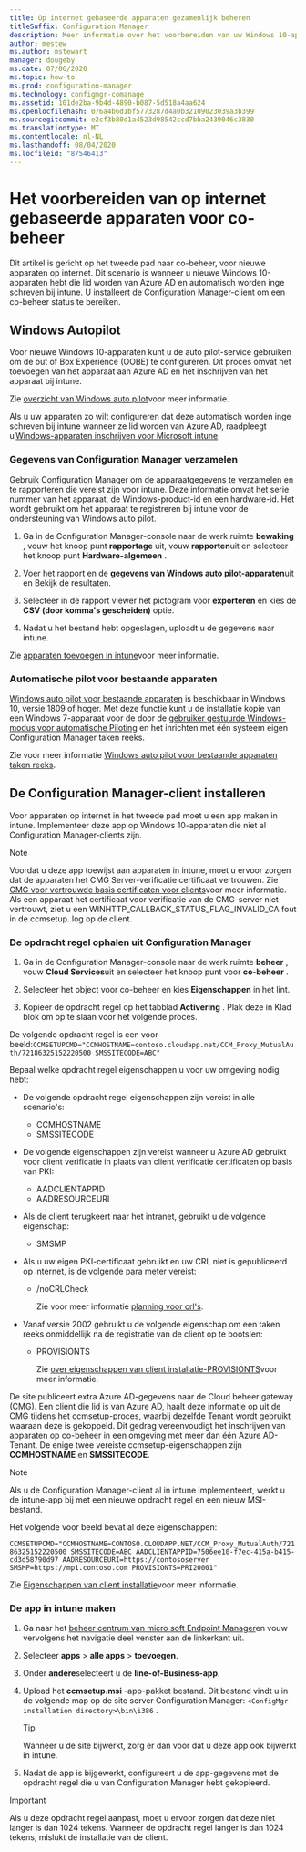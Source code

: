 ```yaml
---
title: Op internet gebaseerde apparaten gezamenlijk beheren
titleSuffix: Configuration Manager
description: Meer informatie over het voorbereiden van uw Windows 10-apparaten op internet voor co-beheer.
author: mestew
ms.author: mstewart
manager: dougeby
ms.date: 07/06/2020
ms.topic: how-to
ms.prod: configuration-manager
ms.technology: configmgr-comanage
ms.assetid: 101de2ba-9b4d-4890-b087-5d518a4aa624
ms.openlocfilehash: 076a4b6d1bf5773287d4a0b32109023039a3b399
ms.sourcegitcommit: e2cf3b80d1a4523d98542ccd7bba2439046c3830
ms.translationtype: MT
ms.contentlocale: nl-NL
ms.lasthandoff: 08/04/2020
ms.locfileid: "87546413"
---
```

# <a name="how-to-prepare-internet-based-devices-for-co-management"></a>Het voorbereiden van op internet gebaseerde apparaten voor co-beheer

Dit artikel is gericht op het tweede pad naar co-beheer, voor nieuwe apparaten op internet. Dit scenario is wanneer u nieuwe Windows 10-apparaten hebt die lid worden van Azure AD en automatisch worden inge schreven bij intune. U installeert de Configuration Manager-client om een co-beheer status te bereiken.  

## <a name="windows-autopilot"></a>Windows Autopilot

Voor nieuwe Windows 10-apparaten kunt u de auto pilot-service gebruiken om de out of Box Experience (OOBE) te configureren. Dit proces omvat het toevoegen van het apparaat aan Azure AD en het inschrijven van het apparaat bij intune.  

Zie [overzicht van Windows auto pilot](../../autopilot/windows-autopilot.md)voor meer informatie.

Als u uw apparaten zo wilt configureren dat deze automatisch worden inge schreven bij intune wanneer ze lid worden van Azure AD, raadpleegt u [Windows-apparaten inschrijven voor Microsoft intune](https://docs.microsoft.com/intune/windows-enroll).  

### <a name="gather-information-from-configuration-manager"></a>Gegevens van Configuration Manager verzamelen

Gebruik Configuration Manager om de apparaatgegevens te verzamelen en te rapporteren die vereist zijn voor intune. Deze informatie omvat het serie nummer van het apparaat, de Windows-product-id en een hardware-id. Het wordt gebruikt om het apparaat te registreren bij intune voor de ondersteuning van Windows auto pilot.

1. Ga in de Configuration Manager-console naar de werk ruimte **bewaking** , vouw het knoop punt **rapportage** uit, vouw **rapporten**uit en selecteer het knoop punt **Hardware-algemeen** .  

2. Voer het rapport en de **gegevens van Windows auto pilot-apparaten**uit en Bekijk de resultaten.  

3. Selecteer in de rapport viewer het pictogram voor **exporteren** en kies de **CSV (door komma's gescheiden)** optie.  

4. Nadat u het bestand hebt opgeslagen, uploadt u de gegevens naar intune.  

Zie [apparaten toevoegen in intune](https://docs.microsoft.com/intune/enrollment-autopilot#add-devices)voor meer informatie.

### <a name="autopilot-for-existing-devices"></a>Automatische pilot voor bestaande apparaten
<!--1358333-->

[Windows auto pilot voor bestaande apparaten](https://techcommunity.microsoft.com/t5/Windows-IT-Pro-Blog/New-Windows-Autopilot-capabilities-and-expanded-partner-support/ba-p/260430) is beschikbaar in Windows 10, versie 1809 of hoger. Met deze functie kunt u de installatie kopie van een Windows 7-apparaat voor de door de [gebruiker gestuurde Windows-modus voor automatische Piloting](../../autopilot/user-driven.md) en het inrichten met één systeem eigen Configuration Manager taken reeks.

Zie voor meer informatie [Windows auto pilot voor bestaande apparaten taken reeks](../../autopilot/existing-devices.md).

## <a name="install-the-configuration-manager-client"></a>De Configuration Manager-client installeren

Voor apparaten op internet in het tweede pad moet u een app maken in intune. Implementeer deze app op Windows 10-apparaten die niet al Configuration Manager-clients zijn.

> [!NOTE]
> Voordat u deze app toewijst aan apparaten in intune, moet u ervoor zorgen dat de apparaten het CMG Server-verificatie certificaat vertrouwen. Zie [CMG voor vertrouwde basis certificaten voor clients](../core/clients/manage/cmg/certificates-for-cloud-management-gateway.md#bkmk_cmgroot)voor meer informatie. Als een apparaat het certificaat voor verificatie van de CMG-server niet vertrouwt, ziet u een WINHTTP_CALLBACK_STATUS_FLAG_INVALID_CA fout in de ccmsetup. log op de client.

### <a name="get-the-command-line-from-configuration-manager"></a>De opdracht regel ophalen uit Configuration Manager

1. Ga in de Configuration Manager-console naar de werk ruimte **beheer** , vouw **Cloud Services**uit en selecteer het knoop punt voor **co-beheer** .  

2. Selecteer het object voor co-beheer en kies **Eigenschappen** in het lint.  

3. Kopieer de opdracht regel op het tabblad **Activering** . Plak deze in Klad blok om op te slaan voor het volgende proces.  

De volgende opdracht regel is een voor beeld:`CCMSETUPCMD="CCMHOSTNAME=contoso.cloudapp.net/CCM_Proxy_MutualAuth/72186325152220500 SMSSITECODE=ABC"`

<!--1358215-->
Bepaal welke opdracht regel eigenschappen u voor uw omgeving nodig hebt:  

- De volgende opdracht regel eigenschappen zijn vereist in alle scenario's:  
  - CCMHOSTNAME  
  - SMSSITECODE  

- De volgende eigenschappen zijn vereist wanneer u Azure AD gebruikt voor client verificatie in plaats van client verificatie certificaten op basis van PKI:  
  - AADCLIENTAPPID  
  - AADRESOURCEURI  

- Als de client terugkeert naar het intranet, gebruikt u de volgende eigenschap:
  - SMSMP  

- Als u uw eigen PKI-certificaat gebruikt en uw CRL niet is gepubliceerd op internet, is de volgende para meter vereist:  
  - /noCRLCheck  

    Zie voor meer informatie [planning voor crl's](../core/plan-design/security/plan-for-security.md#BKMK_PlanningForCRLs).

- Vanaf versie 2002 gebruikt u de volgende eigenschap om een taken reeks onmiddellijk na de registratie van de client op te bootslen:
  - PROVISIONTS

    Zie [over eigenschappen van client installatie-PROVISIONTS](../core/clients/deploy/about-client-installation-properties.md#provisionts)voor meer informatie.

De site publiceert extra Azure AD-gegevens naar de Cloud beheer gateway (CMG). Een client die lid is van Azure AD, haalt deze informatie op uit de CMG tijdens het ccmsetup-proces, waarbij dezelfde Tenant wordt gebruikt waaraan deze is gekoppeld. Dit gedrag vereenvoudigt het inschrijven van apparaten op co-beheer in een omgeving met meer dan één Azure AD-Tenant. De enige twee vereiste ccmsetup-eigenschappen zijn **CCMHOSTNAME** en **SMSSITECODE**.<!--3607731-->

> [!NOTE]
> Als u de Configuration Manager-client al in intune implementeert, werkt u de intune-app bij met een nieuwe opdracht regel en een nieuw MSI-bestand. <!-- SCCMDocs-pr issue 3084 -->

Het volgende voor beeld bevat al deze eigenschappen:

`CCMSETUPCMD="CCMHOSTNAME=CONTOSO.CLOUDAPP.NET/CCM_Proxy_MutualAuth/72186325152220500 SMSSITECODE=ABC AADCLIENTAPPID=7506ee10-f7ec-415a-b415-cd3d58790d97 AADRESOURCEURI=https://contososerver SMSMP=https://mp1.contoso.com PROVISIONTS=PRI20001"`

Zie [Eigenschappen van client installatie](../core/clients/deploy/about-client-installation-properties.md)voor meer informatie.

### <a name="create-the-app-in-intune"></a>De app in intune maken

1. Ga naar het [beheer centrum van micro soft Endpoint Manager](https://endpoint.microsoft.com)en vouw vervolgens het navigatie deel venster aan de linkerkant uit.  

2. Selecteer **apps**  >  **alle apps**  >  **toevoegen**.  

3. Onder **andere**selecteert u de **line-of-Business-app**.  

4. Upload het **ccmsetup.msi** -app-pakket bestand. Dit bestand vindt u in de volgende map op de site server Configuration Manager: `<ConfigMgr installation directory>\bin\i386` .  

    > [!Tip]  
    > Wanneer u de site bijwerkt, zorg er dan voor dat u deze app ook bijwerkt in intune.  

5. Nadat de app is bijgewerkt, configureert u de app-gegevens met de opdracht regel die u van Configuration Manager hebt gekopieerd.  

> [!IMPORTANT]
> Als u deze opdracht regel aanpast, moet u ervoor zorgen dat deze niet langer is dan 1024 tekens. Wanneer de opdracht regel langer is dan 1024 tekens, mislukt de installatie van de client.
